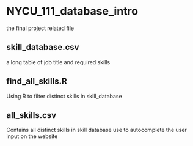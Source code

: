 # NYCU_111_database_intro
the final project related file 

## skill_database.csv
a long table of job title and required skills

## find_all_skills.R
Using R to filter distinct skills in skill_database

## all_skills.csv 
Contains all distinct skills in skill database 
use to autocomplete the user input on the website 


